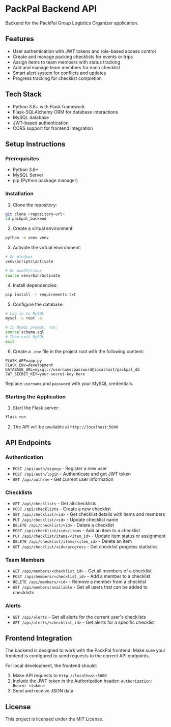 # PackPal Backend API

Backend for the PackPal Group Logistics Organizer application.

## Features

- User authentication with JWT tokens and role-based access control
- Create and manage packing checklists for events or trips
- Assign items to team members with status tracking
- Add and manage team members for each checklist
- Smart alert system for conflicts and updates
- Progress tracking for checklist completion

## Tech Stack

- Python 3.8+ with Flask framework
- Flask-SQLAlchemy ORM for database interactions
- MySQL database
- JWT-based authentication
- CORS support for frontend integration

## Setup Instructions

### Prerequisites

- Python 3.8+
- MySQL Server
- pip (Python package manager)

### Installation

1. Clone the repository:
```bash
git clone <repository-url>
cd packpal_backend
```

2. Create a virtual environment:
```bash
python -m venv venv
```

3. Activate the virtual environment:
```bash
# On Windows
venv\Scripts\activate

# On macOS/Linux
source venv/bin/activate
```

4. Install dependencies:
```bash
pip install -r requirements.txt
```

5. Configure the database:
```bash
# Log in to MySQL
mysql -u root -p

# In MySQL prompt, run:
source schema.sql
# Then exit MySQL
exit
```

6. Create a `.env` file in the project root with the following content:
```
FLASK_APP=app.py
FLASK_ENV=development
DATABASE_URL=mysql://username:password@localhost/packpal_db
JWT_SECRET_KEY=your-secret-key-here
```
Replace `username` and `password` with your MySQL credentials.

### Starting the Application

1. Start the Flask server:
```bash
flask run
```

2. The API will be available at `http://localhost:5000`

## API Endpoints

### Authentication
- `POST /api/auth/signup` - Register a new user
- `POST /api/auth/login` - Authenticate and get JWT token
- `GET /api/auth/me` - Get current user information

### Checklists
- `GET /api/checklists` - Get all checklists
- `POST /api/checklists` - Create a new checklist
- `GET /api/checklist/<id>` - Get checklist details with items and members
- `PUT /api/checklist/<id>` - Update checklist name
- `DELETE /api/checklist/<id>` - Delete a checklist
- `POST /api/checklist/<id>/items` - Add an item to a checklist
- `PUT /api/checklist/items/<item_id>` - Update item status or assignment
- `DELETE /api/checklist/items/<item_id>` - Delete an item
- `GET /api/checklist/<id>/progress` - Get checklist progress statistics

### Team Members
- `GET /api/members/<checklist_id>` - Get all members of a checklist
- `POST /api/members/<checklist_id>` - Add a member to a checklist
- `DELETE /api/members/<id>` - Remove a member from a checklist
- `GET /api/members/available` - Get all users that can be added to checklists

### Alerts
- `GET /api/alerts` - Get all alerts for the current user's checklists
- `GET /api/alerts/<checklist_id>` - Get alerts for a specific checklist

## Frontend Integration

The backend is designed to work with the PackPal frontend. Make sure your frontend is configured to send requests to the correct API endpoints.

For local development, the frontend should:
1. Make API requests to `http://localhost:5000`
2. Include the JWT token in the Authorization header: `Authorization: Bearer <token>`
3. Send and receive JSON data

## License

This project is licensed under the MIT License. 

